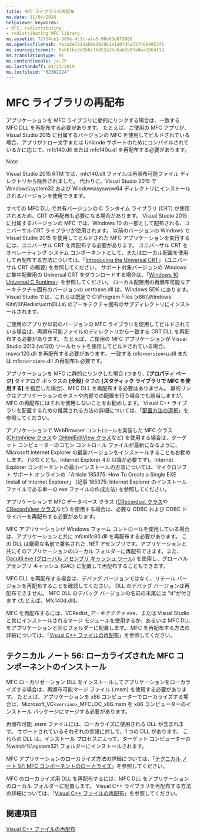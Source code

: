 ```yaml
---
title: MFC ライブラリの再配布
ms.date: 11/04/2016
helpviewer_keywords:
- MFC, redistributing
- redistributing MFC library
ms.assetid: 72714ce1-385e-4c1c-afa5-96b03e873866
ms.openlocfilehash: faca2e7213ab0ad0c9b1a1a0fd6a7274094853f1
ms.sourcegitcommit: 0ab61bc3d2b6cfbd52a16c6ab2b97a8ea1864f12
ms.translationtype: MT
ms.contentlocale: ja-JP
ms.lasthandoff: 04/23/2019
ms.locfileid: "62362224"
---
```

# <a name="redistributing-the-mfc-library"></a>MFC ライブラリの再配布

アプリケーションを MFC ライブラリに動的にリンクする場合は、一致する MFC DLL を再配布する必要があります。 たとえば、ご使用の MFC アプリが、Visual Studio 2015 に付属するバージョンの MFC を使用してビルドされている場合、アプリがナロー文字または Unicode サポートのためにコンパイルされているかに応じて、mfc140.dll または mfc140u.dl を再配布する必要があります。

> [!NOTE]
>  Visual Studio 2015 RTM では、mfc140.dll ファイルは再頒布可能ファイル ディレクトリから除外されました。 代わりに、Visual Studio 2015 で Windows\system32 および Windows\syswow64 ディレクトリにインストールされるバージョンを使用できます。

すべての MFC DLL で共有バージョンの C ランタイム ライブラリ (CRT) が使用されるため、CRT の再配布も必要になる場合があります。 Visual Studio 2015 に付属するバージョンの MFC では、Windows 10 の一部として配布される、ユニバーサル CRT ライブラリが使用されます。 以前のバージョンの Windows で Visual Studio 2015 を使用してビルドされた MFC アプリケーションを実行するには、ユニバーサル CRT を再配布する必要があります。 ユニバーサル CRT をオペレーティング システム コンポーネントとして、またはローカル配置を使用して再配布する方法については、「[Introducing the Universal CRT](https://devblogs.microsoft.com/cppblog/introducing-the-universal-crt/)」 (ユニバーサル CRT の概要) を参照してください。 サポート対象バージョンの Windows に集中配置用の Universal CRT をダウンロードする場合は、「[Windows 10 Universal C Runtime](https://www.microsoft.com/en-us/download/details.aspx?id=48234)」を参照してください。 ローカル配置用の再頒布可能なアーキテクチャ固有のバージョンの ucrtbase.dll は、Windows SDK にあります。 Visual Studio では、これらは既定で C:\Program Files (x86)\Windows Kits\10\Redist\ucrt\DLLs\ のアーキテクチャ固有のサブディレクトリにインストールされます。

ご使用のアプリが以前のバージョンの MFC ライブラリを使用してビルドされている場合は、再頒布可能ファイルのディレクトリから一致する CRT DLL を再配布する必要があります。 たとえば、ご使用の MFC アプリケーションが Visual Studio 2013 (vc120) ツールセットを使用してビルドされている場合、msvcr120.dll を再配布する必要があります。 一致する mfc`<version>`u.dll または mfc`<version>`.dll の再配布も必要です。

アプリケーションを MFC に静的にリンクした場合 (つまり、**[プロパティ ページ]** ダイアログ ボックスの **[全般]** タブの **[スタティック ライブラリで MFC を使用する]** を指定した場合)、MFC DLL を再配布する必要はありません。 静的リンクはアプリケーションのテストや内部での配置を行う場合でも該当しますが、MFC の再配布にはそれを使用しないことをお勧めします。 Visual C++ ライブラリを配置するための推奨される方法の詳細については、「[配置方法の選択](choosing-a-deployment-method.md)」を参照してください。

アプリケーションで WebBrowser コントロールを実装した MFC クラス ([CHtmlView クラス](../mfc/reference/chtmlview-class.md)や [CHtmlEditView クラス](../mfc/reference/chtmleditview-class.md)など) を使用する場合は、ターゲット コンピューターのコモン コントロール ファイルが最新になるように、Microsoft Internet Explorer の最新バージョンをインストールすることもお勧めします。 (少なくとも、Internet Explorer 4.0 以降が必要です)。Internet Explorer コンポーネントの最小インストールの方法については、マイクロソフト サポート オンラインの「Article 185375: How To Create a Single EXE Install of Internet Explorer」 (記事 185375: Internet Explorer のインストール ファイルである単一の exe ファイルの作成方法) を参照してください。

アプリケーションで MFC データベース クラス ([CRecordset クラス](../mfc/reference/crecordset-class.md)や [CRecordView クラス](../mfc/reference/crecordview-class.md)など) を使用する場合は、必要な ODBC および ODBC ドライバーを再配布する必要があります。

MFC アプリケーションが Windows フォーム コントロールを使用している場合は、アプリケーションと共に mfcmifc80.dll を再配布する必要があります。 この DLL は厳密な名前で署名された .NET アセンブリです。アプリケーションと共にそのアプリケーションのローカル フォルダーに再配布できます。また、[Gacutil.exe (グローバル アセンブリ キャッシュ ツール)](/dotnet/framework/tools/gacutil-exe-gac-tool) を使用し、グローバル アセンブリ キャッシュ (GAC) に配置して再配布することもできます。

MFC DLL を再配布する場合は、デバッグ バージョンではなく、リテール バージョンを再配布することを確認してください。 DLL のデバッグ バージョンは再配布できません。 MFC DLL のデバッグ バージョンの名前の末尾には "d"が付きます (たとえば、Mfc140d.dll)。

MFC を再配布するには、VCRedist_*アーキテクチャ*.exe、または Visual Studio と共にインストールされるマージ モジュールを使用するか、あるいは MFC DLL をアプリケーションと同じフォルダーに配置します。 MFC を再配布する方法の詳細については、「[Visual C++ ファイルの再配布](redistributing-visual-cpp-files.md)」を参照してください。

## <a name="installation-of-localized-mfc-components"></a>テクニカル ノート 56: ローカライズされた MFC コンポーネントのインストール

MFC ローカリゼーション DLL をインストールしてアプリケーションをローカライズする場合は、再頒布可能マージ ファイル (.msm) を使用する必要があります。 たとえば、アプリケーションを x86 コンピューターでローカライズする場合は、Microsoft_VC`<version>`_MFCLOC_x86.msm を x86 コンピューターのインストール パッケージにマージする必要があります。

再頒布可能 .msm ファイルには、ローカライズに使用される DLL が含まれます。 サポートされているそれぞれの言語に対して、1 つの DLL があります。 これらの DLL は、インストール プロセスによって、ターゲット コンピューターの %windir%\system32\ フォルダーにインストールされます。

MFC アプリケーションのローカライズ方法の詳細については、「[テクニカル ノート 57: MFC コンポーネントのローカライズ](../mfc/tn057-localization-of-mfc-components.md)」を参照してください。

MFC のローカライズ用 DLL を再配布するには、MFC DLL をアプリケーションのローカル フォルダーに配置します。 Visual C++ ライブラリを再配布する方法の詳細については、「[Visual C++ ファイルの再配布](redistributing-visual-cpp-files.md)」を参照してください。

## <a name="see-also"></a>関連項目

[Visual C++ ファイルの再配布](redistributing-visual-cpp-files.md)
